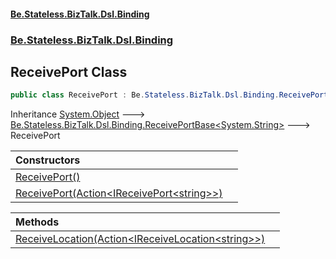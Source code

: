 #### [Be.Stateless.BizTalk.Dsl.Binding](README.md 'README')
### [Be.Stateless.BizTalk.Dsl.Binding](Be.Stateless.BizTalk.Dsl.Binding.md 'Be.Stateless.BizTalk.Dsl.Binding')

## ReceivePort Class

```csharp
public class ReceivePort : Be.Stateless.BizTalk.Dsl.Binding.ReceivePortBase<string>
```

Inheritance [System.Object](https://docs.microsoft.com/en-us/dotnet/api/System.Object 'System.Object') &#129106; [Be.Stateless.BizTalk.Dsl.Binding.ReceivePortBase&lt;](ReceivePortBase_TNamingConvention_.md 'Be.Stateless.BizTalk.Dsl.Binding.ReceivePortBase<TNamingConvention>')[System.String](https://docs.microsoft.com/en-us/dotnet/api/System.String 'System.String')[&gt;](ReceivePortBase_TNamingConvention_.md 'Be.Stateless.BizTalk.Dsl.Binding.ReceivePortBase<TNamingConvention>') &#129106; ReceivePort

| Constructors | |
| :--- | :--- |
| [ReceivePort()](ReceivePort.ReceivePort().md 'Be.Stateless.BizTalk.Dsl.Binding.ReceivePort.ReceivePort()') | |
| [ReceivePort(Action&lt;IReceivePort&lt;string&gt;&gt;)](ReceivePort.ReceivePort(Action_IReceivePort_string__).md 'Be.Stateless.BizTalk.Dsl.Binding.ReceivePort.ReceivePort(System.Action<Be.Stateless.BizTalk.Dsl.Binding.IReceivePort<string>>)') | |

| Methods | |
| :--- | :--- |
| [ReceiveLocation(Action&lt;IReceiveLocation&lt;string&gt;&gt;)](ReceivePort.ReceiveLocation(Action_IReceiveLocation_string__).md 'Be.Stateless.BizTalk.Dsl.Binding.ReceivePort.ReceiveLocation(System.Action<Be.Stateless.BizTalk.Dsl.Binding.IReceiveLocation<string>>)') | |
